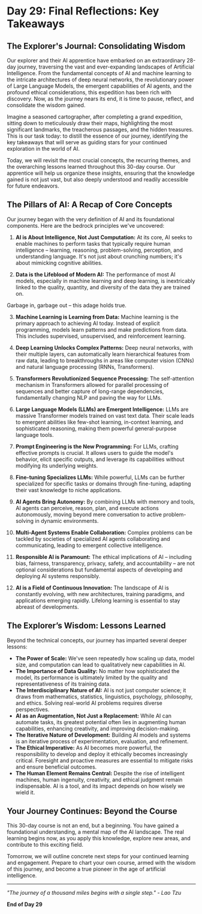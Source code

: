 
# Day 29: Final Reflections: Key Takeaways

## The Explorer's Journal: Consolidating Wisdom

Our explorer and their AI apprentice have embarked on an extraordinary 28-day journey, traversing the vast and ever-expanding landscapes of Artificial Intelligence. From the fundamental concepts of AI and machine learning to the intricate architectures of deep neural networks, the revolutionary power of Large Language Models, the emergent capabilities of AI agents, and the profound ethical considerations, this expedition has been rich with discovery. Now, as the journey nears its end, it is time to pause, reflect, and consolidate the wisdom gained.

Imagine a seasoned cartographer, after completing a grand expedition, sitting down to meticulously draw their maps, highlighting the most significant landmarks, the treacherous passages, and the hidden treasures. This is our task today: to distill the essence of our journey, identifying the key takeaways that will serve as guiding stars for your continued exploration in the world of AI.

Today, we will revisit the most crucial concepts, the recurring themes, and the overarching lessons learned throughout this 30-day course. Our apprentice will help us organize these insights, ensuring that the knowledge gained is not just vast, but also deeply understood and readily accessible for future endeavors.

## The Pillars of AI: A Recap of Core Concepts

Our journey began with the very definition of AI and its foundational components. Here are the bedrock principles we've uncovered:

1.  **AI is About Intelligence, Not Just Computation:** At its core, AI seeks to enable machines to perform tasks that typically require human intelligence – learning, reasoning, problem-solving, perception, and understanding language. It's not just about crunching numbers; it's about mimicking cognitive abilities.

2.  **Data is the Lifeblood of Modern AI:** The performance of most AI models, especially in machine learning and deep learning, is inextricably linked to the quality, quantity, and diversity of the data they are trained on. 


Garbage in, garbage out – this adage holds true.

3.  **Machine Learning is Learning from Data:** Machine learning is the primary approach to achieving AI today. Instead of explicit programming, models learn patterns and make predictions from data. This includes supervised, unsupervised, and reinforcement learning.

4.  **Deep Learning Unlocks Complex Patterns:** Deep neural networks, with their multiple layers, can automatically learn hierarchical features from raw data, leading to breakthroughs in areas like computer vision (CNNs) and natural language processing (RNNs, Transformers).

5.  **Transformers Revolutionized Sequence Processing:** The self-attention mechanism in Transformers allowed for parallel processing of sequences and better capture of long-range dependencies, fundamentally changing NLP and paving the way for LLMs.

6.  **Large Language Models (LLMs) are Emergent Intelligence:** LLMs are massive Transformer models trained on vast text data. Their scale leads to emergent abilities like few-shot learning, in-context learning, and sophisticated reasoning, making them powerful general-purpose language tools.

7.  **Prompt Engineering is the New Programming:** For LLMs, crafting effective prompts is crucial. It allows users to guide the model's behavior, elicit specific outputs, and leverage its capabilities without modifying its underlying weights.

8.  **Fine-tuning Specializes LLMs:** While powerful, LLMs can be further specialized for specific tasks or domains through fine-tuning, adapting their vast knowledge to niche applications.

9.  **AI Agents Bring Autonomy:** By combining LLMs with memory and tools, AI agents can perceive, reason, plan, and execute actions autonomously, moving beyond mere conversation to active problem-solving in dynamic environments.

10. **Multi-Agent Systems Enable Collaboration:** Complex problems can be tackled by societies of specialized AI agents collaborating and communicating, leading to emergent collective intelligence.

11. **Responsible AI is Paramount:** The ethical implications of AI – including bias, fairness, transparency, privacy, safety, and accountability – are not optional considerations but fundamental aspects of developing and deploying AI systems responsibly.

12. **AI is a Field of Continuous Innovation:** The landscape of AI is constantly evolving, with new architectures, training paradigms, and applications emerging rapidly. Lifelong learning is essential to stay abreast of developments.

## The Explorer’s Wisdom: Lessons Learned

Beyond the technical concepts, our journey has imparted several deeper lessons:

*   **The Power of Scale:** We've seen repeatedly how scaling up data, model size, and computation can lead to qualitatively new capabilities in AI.
*   **The Importance of Data Quality:** No matter how sophisticated the model, its performance is ultimately limited by the quality and representativeness of its training data.
*   **The Interdisciplinary Nature of AI:** AI is not just computer science; it draws from mathematics, statistics, linguistics, psychology, philosophy, and ethics. Solving real-world AI problems requires diverse perspectives.
*   **AI as an Augmentation, Not Just a Replacement:** While AI can automate tasks, its greatest potential often lies in augmenting human capabilities, enhancing creativity, and improving decision-making.
*   **The Iterative Nature of Development:** Building AI models and systems is an iterative process of experimentation, evaluation, and refinement.
*   **The Ethical Imperative:** As AI becomes more powerful, the responsibility to develop and deploy it ethically becomes increasingly critical. Foresight and proactive measures are essential to mitigate risks and ensure beneficial outcomes.
*   **The Human Element Remains Central:** Despite the rise of intelligent machines, human ingenuity, creativity, and ethical judgment remain indispensable. AI is a tool, and its impact depends on how wisely we wield it.

## Your Journey Continues: Beyond the Course

This 30-day course is not an end, but a beginning. You have gained a foundational understanding, a mental map of the AI landscape. The real learning begins now, as you apply this knowledge, explore new areas, and contribute to this exciting field.

Tomorrow, we will outline concrete next steps for your continued learning and engagement. Prepare to chart your own course, armed with the wisdom of this journey, and become a true pioneer in the age of artificial intelligence.

---

*"The journey of a thousand miles begins with a single step." - Lao Tzu*

**End of Day 29**

